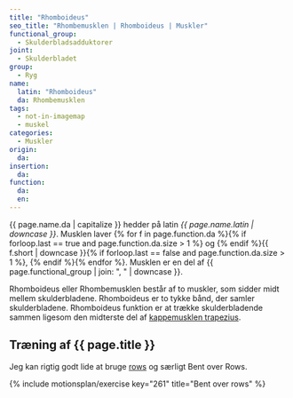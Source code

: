 ```yaml
---
title: "Rhomboideus"
seo_title: "Rhombemusklen | Rhomboideus | Muskler"
functional_group:
  - Skulderbladsadduktorer
joint:
  - Skulderbladet
group:
  - Ryg
name:
  latin: "Rhomboideus"
  da: Rhombemusklen
tags:
  - not-in-imagemap
  - muskel
categories:
  - Muskler
origin:
  da:
insertion:
  da:
function:
  da:
  en:
---
```


{{ page.name.da | capitalize }} hedder på latin *{{ page.name.latin | downcase }}*. Musklen laver {% for f in page.function.da %}{% if forloop.last == true and page.function.da.size > 1 %} og {% endif %}{{ f.short | downcase  }}{% if forloop.last == false and page.function.da.size > 1 %}, {% endif %}{% endfor %}. Musklen er en del af {{ page.functional_group | join: ", " | downcase }}.

Rhomboideus eller Rhombemusklen består af to muskler, som sidder midt mellem skulderbladene. Rhomboideus er to tykke bånd, der samler skulderbladene. Rhomboideus funktion er at trække skulderbladende sammen ligesom den midterste del af [kappemusklen trapezius](/trapezius/).

## Træning af {{ page.title }}

Jeg kan rigtig godt lide at bruge [rows](/rows/) og særligt Bent over Rows.

{% include motionsplan/exercise key="261" title="Bent over rows" %}
